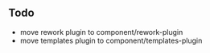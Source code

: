 
## Todo

  - move rework plugin to component/rework-plugin
  - move templates plugin to component/templates-plugin
